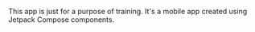 This app is just for a purpose of training.
It's a mobile app created using Jetpack Compose components.

